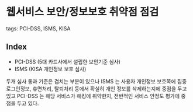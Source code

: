 # 웹서비스 보안/정보보호 취약점 점검

tags: PCI-DSS, ISMS, KISA

## Index
- PCI-DSS (5대 카드사에서 설립한 보안기준 심사)
- ISMS (KISA 개인정보 보호 심사)

두개 심사 통과 기준은 겹치는 부분이 있으나 ISMS 는 사용자 개인정보 보호쪽에 집중 로그인정보, 휴면처리, 탈퇴처리 등에서 
확실히 개인 정보를 삭제하는지에 중점을 두고 있고 PCI-DSS 는 해당 서비스가 해킹에 취약한지, 전반적인 서비스 안정도 평가에
중점을 두고 있다. 

